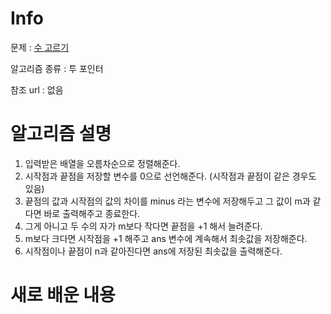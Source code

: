 # Info

문제 : [수 고르기](https://www.acmicpc.net/problem/2230)

알고리즘 종류 : 투 포인터

참조 url : 없음

# 알고리즘 설명

1. 입력받은 배열을 오름차순으로 정렬해준다.
2. 시작점과 끝점을 저장할 변수를 0으로 선언해준다. (시작점과 끝점이 같은 경우도 있음)
3. 끝점의 값과 시작점의 값의 차이를 minus 라는 변수에 저장해두고 그 값이 m과 같다면 바로 출력해주고 종료한다.
4. 그게 아니고 두 수의 자가 m보다 작다면 끝점을 +1 해서 늘려준다.
5. m보다 크다면 시작점을 +1 해주고 ans 변수에 계속해서 최솟값을 저장해준다.
6. 시작점이나 끝점이 n과 같아진다면 ans에 저장된 최솟값을 출력해준다.

# 새로 배운 내용
